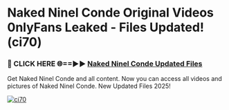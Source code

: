# Naked Ninel Conde Original Videos 0nlyFans Leaked - Files Updated! (ci70)

<h3>🔴 CLICK HERE 🌐==►► <a href="https://tinyurl.com/yckcrads" rel="nofollow">Naked Ninel Conde Updated Files</a></h3>

Get Naked Ninel Conde and all content. Now you can access all videos and pictures of Naked Ninel Conde. New Updated Files 2025!

[![ci70](https://i.imgur.com/hpKpOFt.gif)](https://tinyurl.com/yckcrads)

